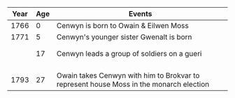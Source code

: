 | Year | Age | Events |
| ---- | ---- | ---- |
| 1766 | 0 | Cenwyn is born to Owain & Eilwen Moss |
| 1771 | 5 | Cenwyn's younger sister Gwenalt is born |
|  |  |  |
|  |  |  |
|  | 17 | Cenwyn leads a group of soldiers on a gueri  |
|  |  |  |
|  |  |  |
|  |  |  |
|  |  |  |
| 1793 | 27 | Owain takes Cenwyn with him to Brokvar to represent house Moss in the monarch election |
